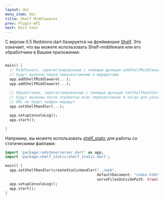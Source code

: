 ```yaml
---
layout: doc
menu_item: doc
title: Shelf Middlewares
prev: Plugin-API
next: Unit-test
---
```

С версии 0.5 Redstone.dart базируется на фреймворке [Shelf](http://pub.dartlang.org/packages/shelf). Это означает, что вы можете использовать Shelf-middleware или его обработчики в Вашем приложении:

```dart

main() {
  // Middleware, зарегистрированные с помощью функции addShelfMiddleware() 
  // будут вызваны перед перехватчиками и маршрутами
  app.addShelfMiddleware(...);
  app.addShelfMiddleware(...);
  
  // Обработчики, зарегистрированные с помощью функции setShelfHandler()
  // будут вызваны после отработки всех перехватчиков и когда для указанного
  // URL не будет найден маршрут
  app.setShelfHandler(...);

  app.setupConsoleLog();
  app.start();

}

```

Например, вы можете использовать [shelf_static](http://pub.dartlang.org/packages/shelf_static) для работы со статическими файлами:

```dart
import 'package:redstone/server.dart' as app;
import 'package:shelf_static/shelf_static.dart';

main() {
  app.setShelfHandler(createStaticHandler("../web", 
                                          defaultDocument: "index.html", 
                                          serveFilesOutsidePath: true));
  app.setupConsoleLog();
  app.start();
}

```